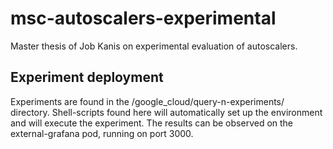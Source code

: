 # msc-autoscalers-experimental
Master thesis of Job Kanis on experimental evaluation of autoscalers.

## Experiment deployment
Experiments are found in the /google_cloud/query-n-experiments/ directory. Shell-scripts found here will automatically set up the environment and will execute the experiment.
The results can be observed on the external-grafana pod, running on port 3000.
